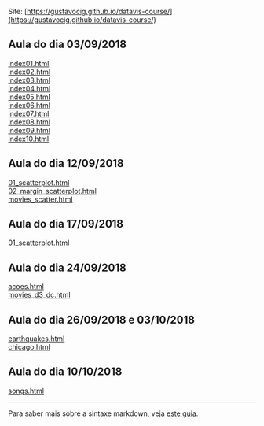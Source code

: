 
Site: [https://gustavocig.github.io/datavis-course/](https://gustavocig.github.io/datavis-course/)

## Aula do dia 03/09/2018

[index01.html](basic/index01.html)<br>
[index02.html](basic/index02.html)<br>
[index03.html](basic/index03.html)<br>
[index04.html](basic/index04.html)<br>
[index05.html](basic/index05.html)<br>
[index06.html](basic/index06.html)<br>
[index07.html](basic/index07.html)<br>
[index08.html](basic/index08.html)<br>
[index09.html](basic/index09.html)<br>
[index10.html](basic/index10.html)<br>

## Aula do dia 12/09/2018

[01_scatterplot.html](d3_scale/01_scatterplot.html)<br>
[02_margin_scatterplot.html](d3_scale/02_margin_scatterplot.html)<br>
[movies_scatter.html](d3_scale/movies_scatter.html)<br>

## Aula do dia 17/09/2018

[01_scatterplot.html](d3_update/01_scatterplot.html)

## Aula do dia 24/09/2018

[acoes.html](d3_crossfilter/acoes.html)<br>
[movies_d3_dc.html](d3_crossfilter/movies_d3_dc.html)

## Aula do dia 26/09/2018 e 03/10/2018

[earthquakes.html](d3_crossfilter_2/earthquakes.html)<br>
[chicago.html](d3_crossfilter_2/chicago.html)

## Aula do dia 10/10/2018

[songs.html](d3_networks_trees/songs.html)

---

Para saber mais sobre a sintaxe markdown, veja [este guia](https://guides.github.com/features/mastering-markdown/).